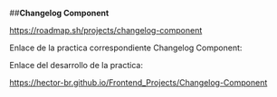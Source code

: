##**Changelog Component**

https://roadmap.sh/projects/changelog-component

Enlace de la practica correspondiente Changelog  Component:

Enlace del desarrollo de la practica:

https://hector-br.github.io/Frontend_Projects/Changelog-Component
